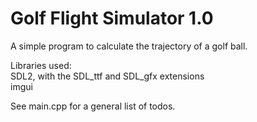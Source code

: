 # Golf Flight Simulator 1.0

A simple program to calculate the trajectory of a golf ball.

Libraries used:<br>
SDL2, with the SDL_ttf and SDL_gfx extensions<br>
imgui

See main.cpp for a general list of todos.
